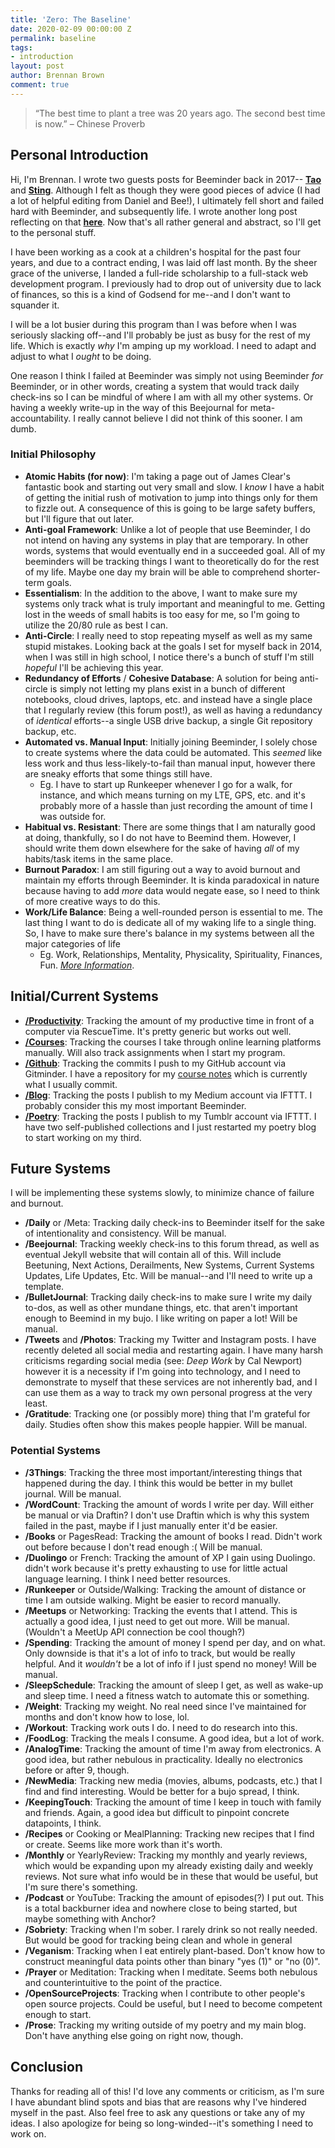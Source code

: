```yaml
---
title: 'Zero: The Baseline'
date: 2020-02-09 00:00:00 Z
permalink: baseline
tags:
- introduction
layout: post
author: Brennan Brown
comment: true
---
```


<blockquote>“The best time to plant a tree was 20 years ago. The second best time is now.” – Chinese Proverb</blockquote>

## Personal Introduction

Hi, I'm Brennan. I wrote two guests posts for Beeminder back in 2017-- [**Tao**](https://blog.beeminder.com/tao/) and [**Sting**](https://blog.beeminder.com/tao2/). Although I felt as though they were good pieces of advice (I had a lot of helpful editing from Daniel and Bee!), I ultimately fell short and failed hard with Beeminder, and subsequently life. I wrote another long post reflecting on that [**here**](https://medium.com/@brennanbrown/goal-failure-bc3a39a0f418). Now that's all rather general and abstract, so I'll get to the personal stuff. 

I have been working as a cook at a children's hospital for the past four years, and due to a contract ending, I was laid off last month. By the sheer grace of the universe, I landed a full-ride scholarship to a full-stack web development program. I previously had to drop out of university due to lack of finances, so this is a kind of Godsend for me--and I don't want to squander it.

I will be a lot busier during this program than I was before when I was seriously slacking off--and I'll probably be just as busy for the rest of my life. Which is exactly *why* I'm amping up my workload. I need to adapt and adjust to what I *ought* to be doing.

One reason I think I failed at Beeminder was simply not using Beeminder *for* Beeminder, or in other words, creating a system that would track daily check-ins so I can be mindful of where I am with all my other systems. Or having a weekly write-up in the way of this Beejournal for meta-accountability. I really cannot believe I did not think of this sooner. I am dumb.  

### Initial Philosophy

* **Atomic Habits (for now)**: I'm taking a page out of James Clear's fantastic book and starting out very small and slow. I *know* I have a habit of getting the initial rush of motivation to jump into things only for them to fizzle out. A consequence of this is going to be large safety buffers, but I'll figure that out later.
* **Anti-goal Framework**: Unlike a lot of people that use Beeminder, I do not intend on having any systems in play that are temporary. In other words, systems that would eventually end in a succeeded goal. All of my beeminders will be tracking things I want to theoretically do for the rest of my life. Maybe one day my brain will be able to comprehend shorter-term goals.
* **Essentialism**: In the addition to the above, I want to make sure my systems only track what is truly important and meaningful to me. Getting lost in the weeds of small habits is too easy for me, so I'm going to utilize the 20/80 rule as best I can.
* **Anti-Circle**: I really need to stop repeating myself as well as my same stupid mistakes. Looking back at the goals I set for myself back in 2014, when I was still in high school, I notice there's a bunch of stuff I'm still *hopeful* I'll be achieving this year. 
* **Redundancy of Efforts** / **Cohesive Database**: A solution for being anti-circle is simply not letting my plans exist in a bunch of different notebooks, cloud drives, laptops, etc. and instead have a single place that I regularly review (this forum post!), as well as having a redundancy of *identical* efforts--a single USB drive backup, a single Git repository backup, etc.
* **Automated vs. Manual Input**: Initially joining Beeminder, I solely chose to create systems where the data could be automated. This *seemed* like less work and thus less-likely-to-fail than manual input, however there are sneaky efforts that some things still have. 
    - Eg. I have to start up Runkeeper whenever I go for a walk, for instance, and which means turning on my LTE, GPS, etc. and it's probably more of a hassle than just recording the amount of time I was outside for.
* **Habitual vs. Resistant**: There are some things that I am naturally good at doing, thankfully, so I do not have to Beemind them. However, I should write them down elsewhere for the sake of having *all* of my habits/task items in the same place.
* **Burnout Paradox**: I am still figuring out a way to avoid burnout and maintain my efforts through Beeminder. It is kinda paradoxical in nature because having to add *more* data would negate ease, so I need to think of more creative ways to do this.
* **Work/Life Balance**: Being a well-rounded person is essential to me. The last thing I want to do is dedicate all of my waking life to a single thing. So, I have to make sure there's balance in my systems between all the major categories of life
    - Eg. Work, Relationships, Mentality, Physicality, Spirituality, Finances, Fun. *[More Information](http://sourcesofinsight.com/life-frame/)*.

## Initial/Current Systems

* **[/Productivity](https://www.beeminder.com/brennanbrown/productivity)**: Tracking the amount of my productive time in front of a computer via RescueTime. It's pretty generic but works out well. 
* **[/Courses](https://www.beeminder.com/brennanbrown/courses)**: Tracking the courses I take through online learning platforms manually. Will also track assignments when I start my program.
* **[/Github](https://www.beeminder.com/brennanbrown/github)**: Tracking the commits I push to my GitHub account via Gitminder. I have a repository for my [course notes](https://github.com/brennanbrown/Notes) which is currently what I usually commit.
* **[/Blog](https://www.beeminder.com/brennanbrown/blogging)**: Tracking the posts I publish to my Medium account via IFTTT. I probably consider this my most important Beeminder.
* **[/Poetry](https://beeminder.com/brennanbrown/poetry)**: Tracking the posts I publish to my Tumblr account via IFTTT. I have two self-published collections and I just restarted my poetry blog to start working on my third.

## Future Systems

I will be implementing these systems slowly, to minimize chance of failure and burnout.

* **/Daily** or /Meta: Tracking daily check-ins to Beeminder itself for the sake of intentionality and consistency. Will be manual.
* **/Beejournal**: Tracking weekly check-ins to this forum thread, as well as eventual Jekyll website that will contain all of this. Will include Beetuning, Next Actions, Derailments, New Systems, Current Systems Updates, Life Updates, Etc. Will be manual--and I'll need to write up a template.
* **/BulletJournal**: Tracking daily check-ins to make sure I write my daily to-dos, as well as other mundane things, etc. that aren't important enough to Beemind in my bujo. I like writing on paper a lot! Will be manual.
* **/Tweets** and **/Photos**: Tracking my Twitter and Instagram posts. I have recently deleted all social media and restarting again. I have many harsh criticisms regarding social media (see: *Deep Work* by Cal Newport) however it is a necessity if I'm going into technology, and I need to demonstrate to myself that these services are not inherently bad, and I can use them as a way to track my own personal progress at the very least.
* **/Gratitude**: Tracking one (or possibly more) thing that I'm grateful for daily. Studies often show this makes people happier. Will be manual.

### Potential Systems

* **/3Things**: Tracking the three most important/interesting things that happened during the day. I think this would be better in my bullet journal. Will be manual.
* **/WordCount**: Tracking the amount of words I write per day. Will either be manual or via Draftin? I don't use Draftin which is why this system failed in the past, maybe if I just manually enter it'd be easier.
* **/Books** or PagesRead: Tracking the amount of books I read. Didn't work out before because I don't read enough :( Will be manual.
* **/Duolingo** or French: Tracking the amount of XP I gain using Duolingo. didn't work because it's pretty exhausting to use for little actual language learning. I think I need better resources.
* **/Runkeeper** or Outside/Walking: Tracking the amount of distance or time I am outside walking. Might be easier to record manually.
* **/Meetups** or Networking: Tracking the events that I attend. This is actually a good idea, I just need to get out more. Will be manual. (Wouldn't a MeetUp API connection be cool though?)
* **/Spending**: Tracking the amount of money I spend per day, and on what. Only downside is that it's a lot of info to track, but would be really helpful. And it *wouldn't* be a lot of info if I just spend no money! Will be manual.
* **/SleepSchedule**: Tracking the amount of sleep I get, as well as wake-up and sleep time. I need a fitness watch to automate this or something.
* **/Weight**: Tracking my weight. No real need since I've maintained for months and don't know how to lose, lol.
* **/Workout**: Tracking work outs I do. I need to do research into this. 
* **/FoodLog**: Tracking the meals I consume. A good idea, but a lot of work.
* **/AnalogTime**: Tracking the amount of time I'm away from electronics. A good idea, but rather nebulous in practicality. Ideally no electronics before or after 9, though.
* **/NewMedia**: Tracking new media (movies, albums, podcasts, etc.) that I find and find interesting. Would be better for a bujo spread, I think.
* **/KeepingTouch**: Tracking the amount of time I keep in touch with family and friends. Again, a good idea but difficult to pinpoint concrete datapoints, I think.
* **/Recipes** or Cooking or MealPlanning: Tracking new recipes that I find or create. Seems like more work than it's worth.
* **/Monthly** or YearlyReview: Tracking my monthly and yearly reviews, which would be expanding upon my already existing daily and weekly reviews. Not sure what info would be in these that would be useful, but I'm sure there's something.
* **/Podcast** or YouTube: Tracking the amount of episodes(?) I put out. This is a total backburner idea and nowhere close to being started, but maybe something with Anchor?
* **/Sobriety**: Tracking when I'm sober. I rarely drink so not really needed. But would be good for tracking being clean and whole in general
* **/Veganism**: Tracking when I eat entirely plant-based. Don't know how to construct meaningful data points other than binary "yes (1)" or "no (0)".
* **/Prayer** or Meditation: Tracking when I meditate. Seems both nebulous and counterintuitive to the point of the practice.
* **/OpenSourceProjects**: Tracking when I contribute to other people's open source projects. Could be useful, but I need to become competent enough to start.
* **/Prose**: Tracking my writing outside of my poetry and my main blog. Don't have anything else going on right now, though.

## Conclusion

Thanks for reading all of this! I'd love any comments or criticism, as I'm sure I have abundant blind spots and bias that are reasons why I've hindered myself in the past. Also feel free to ask any questions or take any of my ideas. I also apologize for being so long-winded--it's something I need to work on.